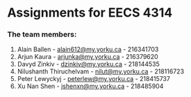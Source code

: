 # Assignments for EECS 4314

### The team members:
1. Alain Ballen - <alain612@my.yorku.ca> - 216341703 
2. Arjun Kaura - <arjunka@my.yorku.ca> - 216379620
3. Davyd Zinkiv - <dzinkiv@my.yorku.ca> - 218144535
4. Nilushanth Thiruchelvam - <nilut@my.yorku.ca> - 218116723
5. Peter Lewyckyj - <peterlew@my.yorku.ca> - 218415737
6. Xu Nan Shen - <jshenxn@my.yorku.ca> - 218485904

